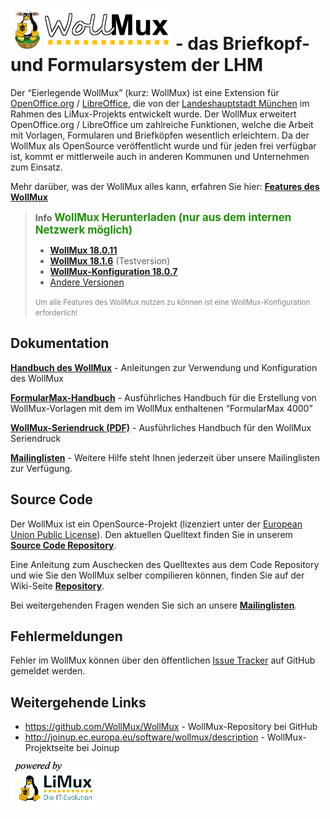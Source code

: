 ![](images/Wollmux_logo_medium.gif "fig:Wollmux_logo_medium.gif") - das Briefkopf- und Formularsystem der LHM
======================================================================================================

Der “Eierlegende WollMux” (kurz: WollMux) ist eine Extension für [OpenOffice.org](http://www.openoffice.org) / [LibreOffice](http://www.documentfoundation.org), die von der [Landeshauptstadt München](http://www.muenchen.de) im Rahmen des LiMux-Projekts entwickelt wurde. Der WollMux erweitert OpenOffice.org / LibreOffice um zahlreiche Funktionen, welche die Arbeit mit Vorlagen, Formularen und Briefköpfen wesentlich erleichtern. Da der WollMux als OpenSource veröffentlicht wurde und für jeden frei verfügbar ist, kommt er mittlerweile auch in anderen Kommunen und Unternehmen zum Einsatz.

Mehr darüber, was der WollMux alles kann, erfahren Sie hier: **[Features des WollMux](Features.md)**

> **Info**  <span style="font-size:larger;font-weight:bold;color:#1D9101">WollMux Herunterladen (nur aus dem internen Netzwerk möglich)</span>
> - **[WollMux 18.0.11](http://webdav.muenchen.de/limux/sonstiges/wollmux/packages/WollMux-18.0.11)**
> - **[WollMux 18.1.6](http://webdav.muenchen.de/limux/sonstiges/wollmux/packages/WollMux-18.1.6)** (Testversion)
> - **[WollMux-Konfiguration 18.0.7](http://webdav.muenchen.de/limux/sonstiges/wollmux/packages/wollmux-standard-config-18.0.7)**
> - [Andere Versionen](http://webdav.muenchen.de/limux/sonstiges/wollmux/packages/)
>
> <span style="font-size:smaller; color:gray;">Um alle Features des WollMux nutzen zu können ist eine WollMux-Konfiguration erforderlich!</span>

Dokumentation
-------------

**[Handbuch des WollMux](18.0/Handbuch_des_WollMux.md)** - Anleitungen zur Verwendung und Konfiguration des WollMux

**[FormularMax-Handbuch](18.0/FormularMax/FormularMax.md)** - Ausführliches Handbuch für die Erstellung von WollMux-Vorlagen mit dem im WollMux enthaltenen “FormularMax 4000”

**[WollMux-Seriendruck (PDF)](http://www.wollmux.net/files/WollMux_Seriendruck.pdf)** - Ausführliches Handbuch für den WollMux Seriendruck

**[Mailinglisten](Mailinglisten.md)** - Weitere Hilfe steht Ihnen jederzeit über unsere Mailinglisten zur Verfügung.

Source Code
-----------

Der WollMux ist ein OpenSource-Projekt (lizenziert unter der [European Union Public License](http://joinup.ec.europa.eu/software/page/eupl)). Den aktuellen Quelltext finden Sie in unserem **[Source Code Repository](https://github.com/WollMux/WollMux)**.

Eine Anleitung zum Auschecken des Quelltextes aus dem Code Repository und wie Sie den WollMux selber compilieren können, finden Sie auf der Wiki-Seite **[Repository](Repository.md)**.

Bei weitergehenden Fragen wenden Sie sich an unsere **[Mailinglisten](Mailinglisten.md)**.

Fehlermeldungen
---------------

Fehler im WollMux können über den öffentlichen [Issue Tracker](https://github.com/WollMux/WollMux/issues) auf GitHub gemeldet werden.

Weitergehende Links
-------------------

- <https://github.com/WollMux/WollMux> - WollMux-Repository bei GitHub
- <http://joinup.ec.europa.eu/software/wollmux/description> - WollMux-Projektseite bei Joinup

![](images/Limux_power.gif "Limux_power.gif")
